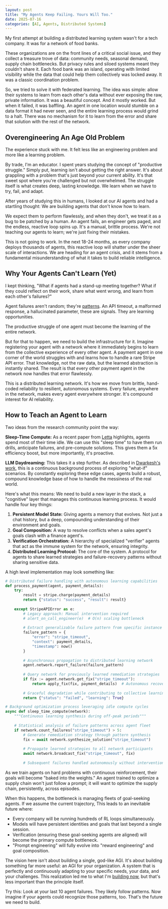 ```yaml
---
layout: post
title: "My Agents Keep Failing. Yours Will Too."
date: 2025-07-16
categories: [AI, Agents, Distributed Systems]
---
```


My first attempt at building a distributed learning system wasn't for a tech company. It was for a network of food banks.

These organizations are on the front lines of a critical social issue, and they collect a treasure trove of data: community needs, seasonal demand, supply chain bottlenecks. But privacy rules and siloed systems meant they couldn't share it. Each food bank was an island, operating with limited visibility while the data that could help them collectively was locked away. It was a classic coordination problem.

So, we tried to solve it with federated learning. The idea was simple: allow their systems to learn from each other's data without ever exposing the raw, private information. It was a beautiful concept. And it mostly worked. But when it failed, it was baffling. An agent in one location would stumble on a data format it had never seen, and the entire learning process would grind to a halt. There was no mechanism for it to learn from the error and share that solution with the rest of the network.

## Overengineering An Age Old Problem

The experience stuck with me. It felt less like an engineering problem and more like a learning problem. 

By trade, I'm an educator. I spent years studying the concept of "productive struggle." Simply put, learning isn't about getting the right answer. It's about grappling with a problem that's just beyond your current ability. It's that sweet spot where you're challenged but not overwhelmed. The struggle itself is what creates deep, lasting knowledge. We learn when we have to try, fail, and adapt.

After years of studying this in humans, I looked at our AI agents and had a startling thought: We are building agents that don't know how to learn.

We expect them to perform flawlessly, and when they don't, we treat it as a bug to be patched by a human. An agent fails, an engineer gets paged, and the endless, reactive loop spins up. It's a manual, brittle process. We're not teaching our agents to learn; we're just fixing their mistakes.

This is not going to work. In the next 18-24 months, as every company deploys thousands of agents, this reactive loop will shatter under the sheer scale of interactions. We are heading for an agent crisis, and it stems from a fundamental misunderstanding of what it takes to build reliable intelligence.

## Why Your Agents Can't Learn (Yet)

I kept thinking, "What if agents had a stand-up meeting together? What if they could reflect on their work, share what went wrong, and learn from each other's failures?"

Agent failures aren't random; they're [patterns](https://arxiv.org/pdf/2505.08638). An API timeout, a malformed response, a hallucinated parameter, these are signals. They are learning opportunities.

The productive struggle of one agent must become the learning of the entire network.

But for that to happen, we need to build the infrastructure for it. Imagine registering your agent with a network where it immediately begins to learn from the collective experience of every other agent. A payment agent in one corner of the world struggles with and learns how to handle a rare Stripe API error. That knowledge, not the raw data, but the learned abstraction is instantly shared. The result is that every other payment agent in the network now handles that error flawlessly.

This is a distributed learning network. It's how we move from brittle, hand-coded reliability to resilient, autonomous systems. Every failure, anywhere in the network, makes every agent everywhere stronger. It's compound interest for AI reliability.

## How to Teach an Agent to Learn

Two ideas from the research community point the way:

**Sleep-Time Compute:** As a recent paper from [Letta](https://arxiv.org/html/2504.13171v1) highlights, agents spend most of their time idle. We can use this "sleep time" to have them run drills, anticipate failures, and pre-compute solutions. This gives them a 5x efficiency boost, but more importantly, it's proactive.

**LLM Daydreaming:** This takes it a step further. As described in [Dwarkesh's work](https://gwern.net/ai-daydreaming), this is a continuous background process of exploring "what-if" scenarios. By constantly exploring these edge cases, agents build a robust, compound knowledge base of how to handle the messiness of the real world.

Here's what this means: We need to build a new layer in the stack, a "cognitive" layer that manages this continuous learning process. It would handle four key things:

1. **Persistent Model State:** Giving agents a memory that evolves. Not just a chat history, but a deep, compounding understanding of their environment and goals.
2. **Goal Composition:** A way to resolve conflicts when a sales agent's goals clash with a finance agent's.
3. **Verification Orchestration:** A hierarchy of specialized "verifier" agents that act as the immune system for the network, ensuring integrity.
4. **Distributed Learning Protocol:** The core of the system. A protocol for agents to share learned strategies and failure-recovery patterns without sharing sensitive data.

A high level implementation may look something like:

```python
# Distributed failure handling with autonomous learning capabilities
def process_payment(agent, payment_details):
    try:
        result = stripe.charge(payment_details)
        return {"status": "success", "result": result}
        
    except StripeAPIError as e:
        # Legacy approach: Manual intervention required
        # alert_on_call_engineer(e)  # O(n) scaling bottleneck
        
        # Extract generalizable failure pattern from specific instance
        failure_pattern = {
            "error": "stripe_timeout",
            "context": payment_details,
            "timestamp": now()
        }
        
        # Asynchronous propagation to distributed learning network
        agent.network.report_failure(failure_pattern)
        
        # Query network for previously learned remediation strategies
        if fix := agent.network.get_fix("stripe_timeout"):
            return apply_fix(fix, payment_details)  # Autonomous recovery
        
        # Graceful degradation while contributing to collective learning
        return {"status": "failed", "learning": True}

# Background optimization process leveraging idle compute cycles
async def sleep_time_compute(network):
    """Continuous learning synthesis during off-peak periods"""
    
    # Statistical analysis of failure patterns across agent fleet
    if network.count_failures("stripe_timeout") > 5:
        # Generate remediation strategy through pattern synthesis
        fix = await network.synthesize_solution("stripe_timeout")
        
        # Propagate learned strategies to all network participants
        await network.broadcast_fix("stripe_timeout", fix)
        
        # Subsequent failures handled autonomously without intervention
```

As we train agents on hard problems with continuous reinforcement, their goals will become "baked into the weights." An agent trained to optimize a supply chain won't just follow a prompt; it will want to optimize the supply chain, persistently, across episodes.

When this happens, the bottleneck is managing fleets of goal-seeking agents. If we assume the current trajectory, This leads to an inevitable future where:

- Every company will be running hundreds of RL loops simultaneously.
- Models will have persistent identities and goals that last beyond a single session.
- Verification (ensuring these goal-seeking agents are aligned) will become the primary compute bottleneck.
- "Prompt engineering" will fully evolve into "reward engineering" and goal composition.

The vision here isn't about building a single, god-like AGI. It's about building something far more useful: an AGI for your organization. A system that is perfectly and continuously adapting to your specific needs, your data, and your challenges. This realization led me to what I'm [building now](https://arc.computer/), but that's less important than the principle itself.

Try this: Look at your last 10 agent failures. They likely follow patterns. Now imagine if your agents could recognize those patterns, too. That's the future we need to build.